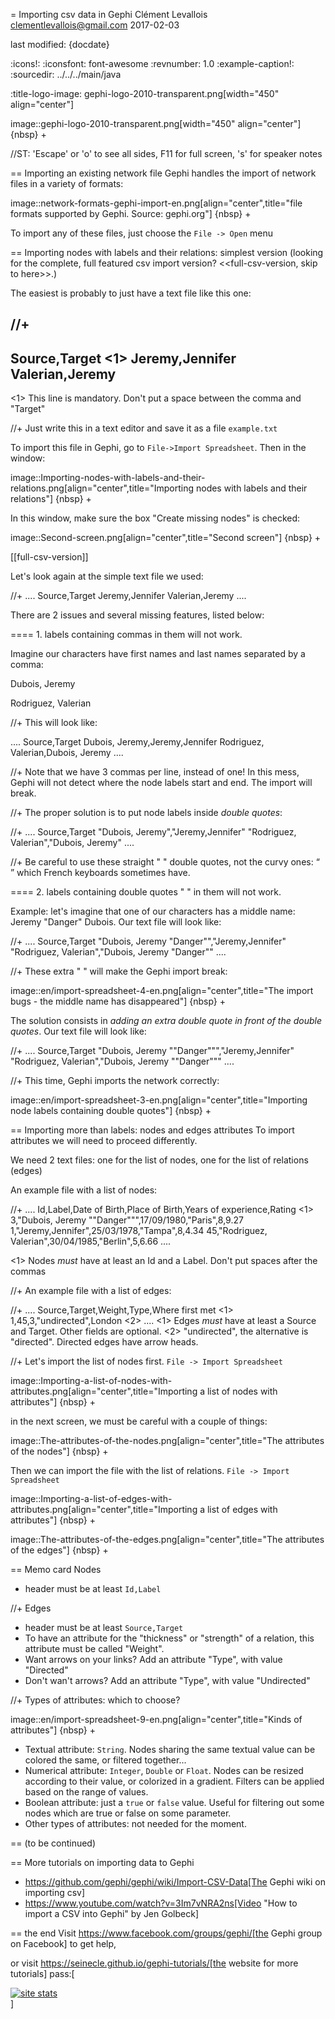 = Importing csv data in Gephi
Clément Levallois <clementlevallois@gmail.com>
2017-02-03

last modified: {docdate}

:icons!:
:iconsfont:   font-awesome
:revnumber: 1.0
:example-caption!:
:sourcedir: ../../../main/java

:title-logo-image: gephi-logo-2010-transparent.png[width="450" align="center"]

image::gephi-logo-2010-transparent.png[width="450" align="center"]
{nbsp} +

//ST: 'Escape' or 'o' to see all sides, F11 for full screen, 's' for speaker notes

== Importing an existing network file
Gephi handles the import of network files in a variety of formats:

image::network-formats-gephi-import-en.png[align="center",title="file formats supported by Gephi. Source: gephi.org"]
{nbsp} +

To import any of these files, just choose the `File -> Open` menu

==  Importing nodes with labels and their relations: simplest version
(looking for the complete, full featured csv import version? <<full-csv-version, skip to here>>.)

The easiest is probably to just have a text file like this one:

//+
----
Source,Target <1>
Jeremy,Jennifer
Valerian,Jeremy
----

<1> This line is mandatory. Don't put a space between the comma and "Target"

//+
Just write this in a text editor and save it as a file `example.txt`

To import this file in Gephi, go to `File->Import Spreadsheet`. Then in the window:

image::Importing-nodes-with-labels-and-their-relations.png[align="center",title="Importing nodes with labels and their relations"]
{nbsp} +

In this window, make sure the box "Create missing nodes" is checked:

image::Second-screen.png[align="center",title="Second screen"]
{nbsp} +

[[full-csv-version]]

Let's look again at the simple text file we used:

//+
....
Source,Target
Jeremy,Jennifer
Valerian,Jeremy
....

There are 2 issues and several missing features, listed below:

==== 1. labels containing commas in them will not work.

Imagine our characters have first names and last names separated by a comma:

Dubois, Jeremy

Rodriguez, Valerian

//+
This will look like:

....
Source,Target
Dubois, Jeremy,Jeremy,Jennifer
Rodriguez, Valerian,Dubois, Jeremy
....

//+
Note that we have 3 commas per line, instead of one!
In this mess, Gephi will not detect where the node labels start and end.
The import will break.

//+
The proper solution is to put node labels inside *double quotes*:

//+
....
Source,Target
"Dubois, Jeremy","Jeremy,Jennifer"
"Rodriguez, Valerian","Dubois, Jeremy"
....

//+
Be careful to use these straight " " double quotes, not the curvy ones: “ ” which French keyboards sometimes have.

==== 2. labels containing double quotes " " in them will not work.

Example: let's imagine that one of our characters has a middle name: Jeremy "Danger" Dubois.
Our text file will look like:

//+
....
Source,Target
"Dubois, Jeremy "Danger"","Jeremy,Jennifer"
"Rodriguez, Valerian","Dubois, Jeremy "Danger""
....

//+
These extra " " will make the Gephi import break:

image::en/import-spreadsheet-4-en.png[align="center",title="The import bugs - the middle name has disappeared"]
{nbsp} +

The solution consists in *adding an extra double quote in front of the double quotes*.
Our text file will look like:

//+
....
Source,Target
"Dubois, Jeremy ""Danger""","Jeremy,Jennifer"
"Rodriguez, Valerian","Dubois, Jeremy ""Danger"""
....

//+
This time, Gephi imports the network correctly:

image::en/import-spreadsheet-3-en.png[align="center",title="Importing node labels containing double quotes"]
{nbsp} +

== Importing more than labels: nodes and edges attributes
To import attributes we will need to proceed differently.

We need 2 text files: one for the list of nodes, one for the list of relations (edges)

An example file with a list of nodes:

//+
....
Id,Label,Date of Birth,Place of Birth,Years of experience,Rating <1>
3,"Dubois, Jeremy ""Danger""",17/09/1980,"Paris",8,9.27
1,"Jeremy,Jennifer",25/03/1978,"Tampa",8,4.34
45,"Rodriguez, Valerian",30/04/1985,"Berlin",5,6.66
....

<1> Nodes *must* have at least an Id and a Label. Don't put spaces after the commas

//+
An example file with a list of edges:

//+
....
Source,Target,Weight,Type,Where first met <1>
1,45,3,"undirected",London <2>
....
<1> Edges *must* have at least a Source and Target. Other fields are optional.
<2> "undirected", the alternative is "directed". Directed edges have arrow heads.

//+
Let's import the list of nodes first. `File -> Import Spreadsheet`

image::Importing-a-list-of-nodes-with-attributes.png[align="center",title="Importing a list of nodes with attributes"]
{nbsp} +

in the next screen, we must be careful with a couple of things:

image::The-attributes-of-the-nodes.png[align="center",title="The attributes of the nodes"]
{nbsp} +

Then we can import the file with the list of relations. `File -> Import Spreadsheet`

image::Importing-a-list-of-edges-with-attributes.png[align="center",title="Importing a list of edges with attributes"]
{nbsp} +

image::The-attributes-of-the-edges.png[align="center",title="The attributes of the edges"]
{nbsp} +

== Memo card
Nodes

- header must be at least `Id,Label`

//+
Edges

- header must be at least `Source,Target`
- To have an attribute for the "thickness" or "strength" of a relation, this attribute must be called "Weight".
- Want arrows on your links? Add an attribute "Type", with value "Directed"
- Don't wan't arrows? Add an attribute "Type", with value "Undirected"

//+
Types of attributes: which to choose?

image::en/import-spreadsheet-9-en.png[align="center",title="Kinds of attributes"]
{nbsp} +

- Textual attribute: `String`. Nodes sharing the same textual value can be colored the same, or filtered together...
- Numerical attribute: `Integer`, `Double` or `Float`. Nodes can be resized according to their value, or colorized in a gradient. Filters can be applied based on the range of values.
- Boolean attribute: just a `true` or `false` value. Useful for filtering out some nodes which are true or false on some parameter.
- Other types of attributes: not needed for the moment.


== (to be continued)

== More tutorials on importing data to Gephi
- https://github.com/gephi/gephi/wiki/Import-CSV-Data[The Gephi wiki on importing csv]
- https://www.youtube.com/watch?v=3Im7vNRA2ns[Video "How to import a CSV into Gephi" by Jen Golbeck]

== the end
Visit https://www.facebook.com/groups/gephi/[the Gephi group on Facebook] to get help,

or visit https://seinecle.github.io/gephi-tutorials/[the website for more tutorials]
pass:[    <!-- Start of StatCounter Code for Default Guide -->
    <script type="text/javascript">
        var sc_project = 11238920;
        var sc_invisible = 1;
        var sc_security = "8dac6cd5";
        var scJsHost = (("https:" == document.location.protocol) ?
            "https://secure." : "http://www.");
        document.write("<sc" + "ript type='text/javascript' src='" +
            scJsHost +
            "statcounter.com/counter/counter.js'></" + "script>");
    </script>
    <noscript><div class="statcounter"><a title="site stats"
    href="http://statcounter.com/" target="_blank"><img
    class="statcounter"
    src="//c.statcounter.com/11238920/0/8dac6cd5/1/" alt="site
    stats"></a></div></noscript>
    <!-- End of StatCounter Code for Default Guide -->]
